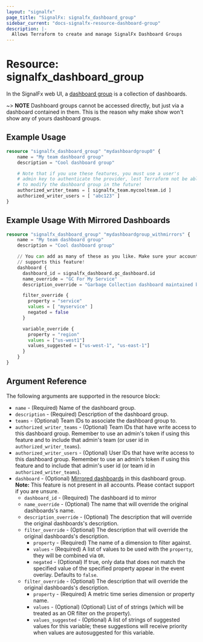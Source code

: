```yaml
---
layout: "signalfx"
page_title: "SignalFx: signalfx_dashboard_group"
sidebar_current: "docs-signalfx-resource-dashboard-group"
description: |-
  Allows Terraform to create and manage SignalFx Dashboard Groups
---
```


# Resource: signalfx_dashboard_group

In the SignalFx web UI, a [dashboard group](https://developers.signalfx.com/dashboard_groups_reference.html) is a collection of dashboards.

~> **NOTE** Dashboard groups cannot be accessed directly, but just via a dashboard contained in them. This is the reason why make show won't show any of yours dashboard groups.

## Example Usage

```terraform
resource "signalfx_dashboard_group" "mydashboardgroup0" {
    name = "My team dashboard group"
    description = "Cool dashboard group"

    # Note that if you use these features, you must use a user's
    # admin key to authenticate the provider, lest Terraform not be able
    # to modify the dashboard group in the future!
    authorized_writer_teams = [ signalfx_team.mycoolteam.id ]
    authorized_writer_users = [ "abc123" ]
}
```

## Example Usage With Mirrored Dashboards

```terraform
resource "signalfx_dashboard_group" "mydashboardgroup_withmirrors" {
    name = "My team dashboard group"
    description = "Cool dashboard group"

    // You can add as many of these as you like. Make sure your account
    // supports this feature!
    dashboard {
      dashboard_id = signalfx_dashboard.gc_dashboard.id
      name_override = "GC For My Service"
      description_override = "Garbage Collection dashboard maintained by JVM team"

      filter_override {
        property = "service"
        values = [ "myservice" ]
        negated = false
      }

      variable_override {
        property = "region"
        values = ["us-west1"]
        values_suggested = ["us-west-1", "us-east-1"]
      }
    }
}
```

## Argument Reference

The following arguments are supported in the resource block:

* `name` - (Required) Name of the dashboard group.
* `description` - (Required) Description of the dashboard group.
* `teams` - (Optional) Team IDs to associate the dashboard group to.
* `authorized_writer_teams` - (Optional) Team IDs that have write access to this dashboard group. Remember to use an admin's token if using this feature and to include that admin's team (or user id in `authorized_writer_teams`).
* `authorized_writer_users` - (Optional) User IDs that have write access to this dashboard group. Remember to use an admin's token if using this feature and to include that admin's user id (or team id in `authorized_writer_teams`).
* `dashboard` - (Optional) [Mirrored dashboards](https://docs.signalfx.com/en/latest/dashboards/dashboard-mirrors.html) in this dashboard group. **Note:** This feature is not present in all accounts. Please contact support if you are unsure.
  * `dashboard_id` - (Required) The dashboard id to mirror
  * `name_override` - (Optional) The name that will override the original dashboards's name.
  * `description_override` - (Optional) The description that will override the original dashboards's description.
  * `filter_override` - (Optional) The description that will override the original dashboards's description.
    * `property` - (Required) The name of a dimension to filter against.
    * `values` - (Required) A list of values to be used with the `property`, they will be combined via `OR`.
    * `negated` - (Optional) If true,  only data that does not match the specified value of the specified property appear in the event overlay. Defaults to `false`.
  * `filter_override` - (Optional) The description that will override the original dashboards's description.
    * `property` - (Required) A metric time series dimension or property name.
    * `values` - (Optional) (Optional) List of of strings (which will be treated as an OR filter on the property).
    * `values_suggested` - (Optional) A list of strings of suggested values for this variable; these suggestions will receive priority when values are autosuggested for this variable.
